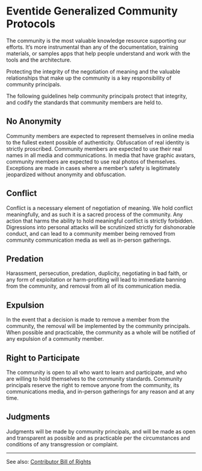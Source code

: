 # Eventide Generalized Community Protocols

The community is the most valuable knowledge resource supporting our efforts. It’s more instrumental than any of the documentation, training materials, or samples apps that help people understand and work with the tools and the architecture.

Protecting the integrity of the negotiation of meaning and the valuable relationships that make up the community is a key responsibility of community principals.

The following guidelines help community principals protect that integrity, and codify the standards that community members are held to.

## No Anonymity
Community members are expected to represent themselves in online media to the fullest extent possible of authenticity. Obfuscation of real identity is strictly proscribed. Community members are expected to use their real names in all media and communications. In media that have graphic avatars, community members are expected to use real photos of themselves. Exceptions are made in cases where a member’s safety is legitimately jeopardized without anonymity and obfuscation.

## Conflict
Conflict is a necessary element of negotiation of meaning. We hold conflict meaningfully, and as such it is a sacred process of the community.  Any action that harms the ability to hold meaningful conflict is strictly forbidden. Digressions into personal attacks will be scrutinized strictly for dishonorable conduct, and can lead to a community member being removed from community communication media as well as in-person gatherings.

## Predation
Harassment, persecution, predation, duplicity, negotiating in bad faith, or any form of exploitation or harm-profiting will lead to immediate banning from the community, and removal from all of its communication media.

## Expulsion
In the event that a decision is made to remove a member from the community, the removal will be implemented by the community principals. When possible and practicable, the community as a whole will be notified of any expulsion of a community member.

## Right to Participate
The community is open to all who want to learn and participate, and who are willing to hold themselves to the community standards. Community principals reserve the right to remove anyone from the community, its communications media, and in-person gatherings for any reason and at any time.

## Judgments
Judgments will be made by community principals, and will be made as open and transparent as possible and as practicable per the circumstances and conditions of any transgression or complaint.

- - -

See also: [Contributor Bill of Rights](https://github.com/eventide-project/contributor-assets/blob/master/protocols/generalized-contributor-bill-of-rights.md)
